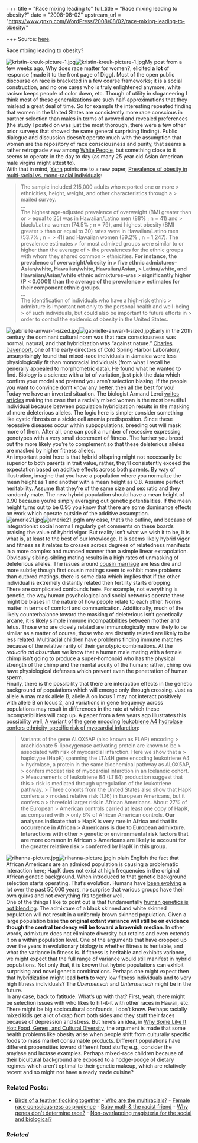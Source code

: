 +++
title = "Race mixing leading to"
full_title = "Race mixing leading to obesity?"
date = "2008-08-02"
upstream_url = "https://www.gnxp.com/WordPress/2008/08/02/race-mixing-leading-to-obesity/"

+++
Source: [here](https://www.gnxp.com/WordPress/2008/08/02/race-mixing-leading-to-obesity/).

Race mixing leading to obesity?

![kristin-kreuk-picture-1.jpg](https://i0.wp.com/blogs.discovermagazine.com/gnxp/files/kristin-kreuk-picture-1.jpg?resize=200%2C261)![kristin-kreuk-picture-1.jpg](https://i0.wp.com/blogs.discovermagazine.com/gnxp/files/kristin-kreuk-picture-1.jpg?resize=200%2C261)My post from a few weeks ago, Why does race matter for women?, elicited **a lot** of response (made it to the front page of Digg). Most of the open public discourse on race is bracketed in a few coarse frameworks; it is a social construction, and no one cares who is truly enlightened anymore, white racism keeps people of color down, etc. Though of utility in sloganeering I think most of these generalizations are such half-approximations that they mislead a great deal of time. So for example the interesting repeated finding that women in the United States are consistently more race conscious in partner selection than males in terms of avowed and revealed preferences (the study I posted on was just the most thorough, there were a few other prior surveys that showed the same general surprising finding). Public dialogue and discussion doesn’t operate much with the assumption that women are the repository of race consciousness and purity, that seems a rather retrograde view among [White People](http://stuffwhitepeoplelike.com/), but something close to it seems to operate in the day to day (as many 25 year old Asian American male virgins might attest to).  
With that in mind, [Yann](https://yannklimentidis.blogspot.com/2008/08/prevalence-of-obesity-in-bi-racials-vs.html) points me to a new paper, [Prevalence of obesity in multi-racial vs. mono-racial individuals](http://www.nature.com/oby/journal/v16/n5/abs/oby200831a.html):

> The sample included 215,000 adults who reported one or more > ethnicities, height, weight, and other characteristics through a > mailed survey.  
> …  
> The highest age-adjusted prevalence of overweight (BMI greater than or > equal to 25) was in Hawaiian/Latino men (88% ; n = 41) and > black/Latina women (74.5% ; n = 79), and highest obesity (BMI greater > than or equal to 30) rates were in Hawaiian/Latino men (53.7% ; n = > 41) and Hawaiian women (39.2% , n = 1,247). The prevalence estimates > for most admixed groups were similar to or higher than the average of > the prevalences for the ethnic groups with whom they shared common > ethnicities. **For instance, the prevalence of overweight/obesity in > five ethnic admixtures–Asian/white, Hawaiian/white, Hawaiian/Asian, > Latina/white, and Hawaiian/Asian/white ethnic admixtures–was > significantly higher (P \< 0.0001) than the average of the prevalence > estimates for their component ethnic groups.**  
> …  
> The identification of individuals who have a high-risk ethnic > admixture is important not only to the personal health and well-being > of such individuals, but could also be important to future efforts in > order to control the epidemic of obesity in the United States.

![gabrielle-anwar-1-sized.jpg](https://i0.wp.com/blogs.discovermagazine.com/gnxp/files/gabrielle-anwar-1-sized.jpg?resize=150%2C203)![gabrielle-anwar-1-sized.jpg](https://i0.wp.com/blogs.discovermagazine.com/gnxp/files/gabrielle-anwar-1-sized.jpg?resize=150%2C203)Early in the 20th century the dominant cultural norm was that race consciousness was normal, natural, and that hybridization was “against nature.” [Charles Davenport](https://en.wikipedia.org/wiki/Charles_B._Davenport), one of the early directors of Cold Spring Harbor Laboratory, unsurprisingly found that mixed-race individuals in Jamaica were less physiologically fit than monoracial individuals (from what I recall he generally appealed to morphometric data). He found what he wanted to find. Biology is a science with a lot of variation, just pick the data which confirm your model and pretend you aren’t selection biasing. If the people you want to convince don’t know any better, then all the best for you!  
Today we have an inverted situation. The biologist Armand Leroi [writes articles](http://armandleroi.com/media/pdf/AML_journ009.pdf) making the case that a racially mixed woman is the most beautiful individual because between population hybridization results in the masking of more deleterious alleles. The logic here is simple; consider something like cystic fibrosis or a sickle cell anemia predisposition. Since these recessive diseases occur within subpopulations, breeding out will mask more of them. After all, one can posit a number of recessive expressing genotypes with a very small decrement of fitness. The further you breed out the more likely you’re to complement so that these deleterious alleles are masked by higher fitness alleles.  
An important point here is that hybrid offspring might not necessarily be superior to both parents in trait value, rather, they’ll consistently exceed the expectation based on additive effects across both parents. By way of illustration, imagine that you have a population where you normalize the mean height as 1 and another with a mean height as 0.8. Assume perfect heritability. Assume that they’re of the same size and sex ratio and they randomly mate. The new hybrid population should have a mean height of 0.90 because you’re simply averaging out genetic potentialities. If the mean height turns out to be 0.95 you know that there are some dominance effects on work which operate outside of the additive assumption.  
![amerie21.jpg](https://i0.wp.com/blogs.discovermagazine.com/gnxp/files/amerie21.jpg?resize=200%2C202)![amerie21.jpg](https://i0.wp.com/blogs.discovermagazine.com/gnxp/files/amerie21.jpg?resize=200%2C202)In any case, that’s the outline, and because of integrationist social norms I regularly get comments on these boards praising the value of hybrid vigor. But reality isn’t what we wish it to be, it is what is, at least to the best of our knowledge. It is seems likely hybrid vigor and fitness as it relates to crosses across degrees of relatedness manifests in a more complex and nuanced manner than a simple linear extrapolation. Obviously sibling-sibling mating results in a high rates of unmasking of deleterious alleles. The issues around [cousin marriage](https://www.google.com/cse?cx=017254414699180528062%3Auyrcvn__yd0&q=cousin+mating+site%3Ahttp%3A%2F%2Fscienceblogs.com%2Fgnxp%2F&sa=Search) are less dire and more subtle; though first cousin matings seem to exhibit more problems than outbred matings, there is some data which implies that if the other individual is extremely distantly related then fertility starts dropping.  
There are complicated confounds here. For example, not everything is genetic, the way human psychological and social networks operate there might be biases in the nature of how people relate to each other. Norms matter in terms of comfort and communication. Additionally, much of the likely counterbalance toward the masking of deleterious isn’t genetically arcane, it is likely simple immune incompatibilities between mother and fetus. Those who are closely related are immunologically more likely to be similar as a matter of course, those who are distantly related are likely to be less related. Multiracial children have problems finding immune matches because of the relative rarity of their genotypic combinations. At the *reductio ad absurdum* we know that a human male mating with a female chimp isn’t going to produce a super-homonoid who has the physical strength of the chimp and the mental acuity of the human; rather, chimp ova have physiological defenses which prevent even the penetration of human sperm.  
Finally, there is the possibility that there are interaction effects in the genetic background of populations which will emerge only through crossing. Just as allele A may mask allele B, allele A on locus 1 may not interact positively with allele B on locus 2, and variations in gene frequency across populations may result in differences in the rate at which these incompatibilities will crop up. A paper from a few years ago illustrates this possibility well, [A variant of the gene encoding leukotriene A4 hydrolase confers ethnicity-specific risk of myocardial infarction](http://www.ncbi.nlm.nih.gov/pubmed/16282974?dopt=Abstract):

> Variants of the gene ALOX5AP (also known as FLAP) encoding > arachidonate 5-lipoxygenase activating protein are known to be > associated with risk of myocardial infarction. Here we show that a > haplotype (HapK) spanning the LTA4H gene encoding leukotriene A4 > hydrolase, a protein in the same biochemical pathway as ALOX5AP, > confers modest risk of myocardial infarction in an Icelandic cohort. > Measurements of leukotriene B4 (LTB4) production suggest that this > risk is mediated through upregulation of the leukotriene pathway. > Three cohorts from the United States also show that HapK confers a > modest relative risk (1.16) in European Americans, but it confers a > threefold larger risk in African Americans. About 27% of the European > American controls carried at least one copy of HapK, as compared with > only 6% of African American controls. **Our analyses indicate that > HapK is very rare in Africa and that its occurrence in African > Americans is due to European admixture. Interactions with other > genetic or environmental risk factors that are more common in African > Americans are likely to account for the greater relative risk > conferred by HapK in this group.**

![rihanna-picture.jpg](https://i0.wp.com/blogs.discovermagazine.com/gnxp/files/rihanna-picture.jpg?resize=100%2C295)![rihanna-picture.jpg](https://i0.wp.com/blogs.discovermagazine.com/gnxp/files/rihanna-picture.jpg?resize=100%2C295)In plain English the fact that African Americans are an admixed population is causing a problematic interaction here; HapK does not exist at high frequencies in the original African genetic background. When introduced to that genetic background selection starts operating. That’s evolution. Humans have [been evolving](https://www.google.com/cse?cx=017254414699180528062%3Auyrcvn__yd0&q=recent+human+evolution+papers+site%3Ahttp%3A%2F%2Fscienceblogs.com%2Fgnxp%2F&sa=Search) a lot over the past 50,000 years, no surprise that various groups have their own quirks and not everything fits together well.  
One of the things I like to point out is that fundamentally [human genetics is not blending](https://www.google.com/cse?cx=017254414699180528062%3Auyrcvn__yd0&q=blending+genetics+site%3Ahttp%3A%2F%2Fscienceblogs.com%2Fgnxp%2F&sa=Search). The admixture of a black skinned and white skinned population will not result in a uniformly brown skinned population. Given a large population base **the original extant variance will still be on evidence though the central tendency will be toward a brownish median**. In other words, admixture does not eliminate diversity but retains and even extends it on a within population level. One of the arguments that have cropped up over the years in evolutionary biology is whether fitness is heritable, and what the variance in fitness is. If fitness is heritable and exhibits variance, we might expect that the full range of variance would still manifest in hybrid populations. Not only that, it is known that hybrid populations can exhibit surprising and novel genetic combinations. Perhaps one might expect then that hybridization might lead **both** to very low fitness individuals and to very high fitness individuals? The *Übermensch* and *Untermensch* might be in the future.  
In any case, back to fatitude. What’s up with that? First, yeah, there might be selection issues with who likes to hit-it-it with other races in Hawaii, etc. There might be big sociocultural confounds, I don’t know. Perhaps racially mixed kids get a lot of crap from both sides and they stuff their faces because of depression and stress. But here’s an idea, in [Why Some Like It Hot: Food, Genes, and Cultural Diversity](https://www.amazon.com/exec/obidos/ASIN/1559634669/geneexpressio-20/102-3972032-6983341?_encoding=UTF8&camp=1789&link_code=xm2), the argument is made that some health problems like obesity arise when people shift from culturally specific foods to mass market consumable products. Different populations have different propensities toward different food stuffs; e.g., consider the amylase and lactase examples. Perhaps mixed-race children because of their bicultural background are exposed to a hodge-podge of dietary regimes which aren’t optimal to their genetic makeup, which are relatively recent and so might not have a ready made cuisine?

### Related Posts:

- [Birds of a feather flocking
  together](https://www.gnxp.com/WordPress/2009/10/14/birds-of-a-feather-flocking-together/) - [Who are the
  multiracials?](https://www.gnxp.com/WordPress/2008/04/02/who-are-the-multiracials/) - [Female race consciousness as
  prudence](https://www.gnxp.com/WordPress/2010/10/16/female-race-consciousness-as-prudence/) - [Baby math & the racist
  friend](https://www.gnxp.com/WordPress/2006/09/15/baby-math-the-racist-friend/) - [Why genes don't determine
  race?](https://www.gnxp.com/WordPress/2007/06/13/why-genes-don-t-determine-race/) - [Non-overlapping magisteria for the social and
  biological?](https://www.gnxp.com/WordPress/2012/02/14/non-overlapping-magisteria-for-the-social-and-biological/)

### *Related*

[](https://www.addtoany.com/add_to/facebook?linkurl=https%3A%2F%2Fwww.gnxp.com%2FWordPress%2F2008%2F08%2F02%2Frace-mixing-leading-to-obesity%2F&linkname=Race%20mixing%20leading%20to%20obesity%3F "Facebook")[](https://www.addtoany.com/add_to/twitter?linkurl=https%3A%2F%2Fwww.gnxp.com%2FWordPress%2F2008%2F08%2F02%2Frace-mixing-leading-to-obesity%2F&linkname=Race%20mixing%20leading%20to%20obesity%3F "Twitter")[](https://www.addtoany.com/add_to/email?linkurl=https%3A%2F%2Fwww.gnxp.com%2FWordPress%2F2008%2F08%2F02%2Frace-mixing-leading-to-obesity%2F&linkname=Race%20mixing%20leading%20to%20obesity%3F "Email")[](https://www.addtoany.com/share)
